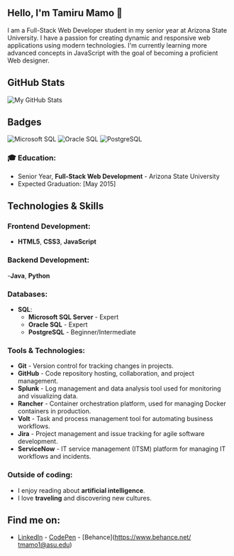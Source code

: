 ## Hello, I'm Tamiru Mamo  👋

I am a Full-Stack Web Developer student in my senior year at Arizona State University. I have a passion for creating dynamic and responsive web applications using modern technologies. I'm currently learning more advanced concepts in JavaScript with the goal of becoming a proficient Web designer.

## GitHub Stats
![My GitHub Stats](https://github-readme-stats.vercel.app/api?username=tamiru-mamo&show_icons=true&hide_title=true&count_private=true&hide=prs)

## Badges
![Microsoft SQL](https://img.shields.io/badge/Microsoft_SQL-Expert-blue)
![Oracle SQL](https://img.shields.io/badge/Oracle_SQL-Expert-blue)
![PostgreSQL](https://img.shields.io/badge/PostgreSQL-Beginner/Intermediate-green)

### 🎓 Education:
- Senior Year, **Full-Stack Web Development** - Arizona State University
- Expected Graduation: [May 2015]

##  Technologies & Skills

### Frontend Development:
- **HTML5**, **CSS3**, **JavaScript**

### Backend Development:
-**Java**, **Python**

### Databases:
- **SQL**:
  - **Microsoft SQL Server** - Expert
  - **Oracle SQL** - Expert
  - **PostgreSQL** - Beginner/Intermediate
### Tools & Technologies:
- **Git** - Version control for tracking changes in projects.
- **GitHub** - Code repository hosting, collaboration, and project management.
- **Splunk** - Log management and data analysis tool used for monitoring and visualizing data.
- **Rancher** - Container orchestration platform, used for managing Docker containers in production.
- **Volt** - Task and process management tool for automating business workflows.
- **Jira** - Project management and issue tracking for agile software development.
- **ServiceNow** - IT service management (ITSM) platform for managing IT workflows and incidents.
### Outside of coding:
- I enjoy reading about **artificial intelligence**.
- I love **traveling** and discovering new cultures.
## Find me on: 
- [LinkedIn](https://www.linkedin.com/in/tmamo1@asu.edu) - [CodePen](https://codepen.io/tmamo) - [Behance](https://www.behance.net/ tmamo1@asu.edu)



